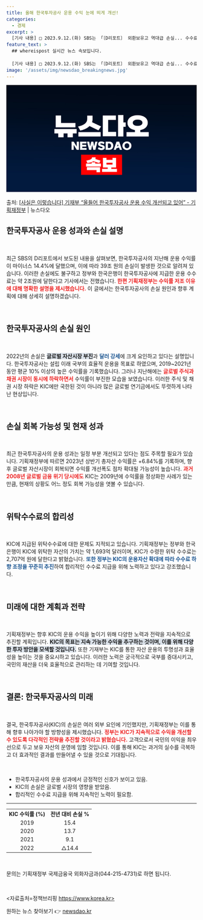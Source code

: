 ```yaml
---
title: 올해 한국투자공사 운용 수익 눈에 띄게 개선!
categories:
  - 경제
excerpt: >
  [기사 내용] □ 2023.9.12.(화) SBS는 「〔D리포트〕 외환보유고 역대급 손실... 수수료로 2조…
feature_text: >
  ## whereispost 실시간 뉴스 속보입니다.

  [기사 내용] □ 2023.9.12.(화) SBS는 「〔D리포트〕 외환보유고 역대급 손실... 수수료로 2조…
image: '/assets/img/newsdao_breakingnews.jpg'
---
```


![뉴스다오 속보](/assets/img/newsdao_breakingnews.jpg)

<p>출처: <a href="https://newsdao.kr/1922" rel="dofollow">[사실은 이렇습니다] 기재부 “올들어 한국투자공사 운용 수익 개선되고 있어” - 기획재정부</a> | 뉴스다오</p>

<h2 data-ke-size="size26">한국투자공사 운용 성과와 손실 설명</h2>

<p data-ke-size="size16">&nbsp;</p> 

최근 SBS의 D리포트에서 보도된 내용을 살펴보면, 한국투자공사의 지난해 운용 수익률이 마이너스 14.4%에 달했으며, 이에 따라 39조 원의 손실이 발생한 것으로 알려져 있습니다. 이러한 손실에도 불구하고 정부와 한국은행이 한국투자공사에 지급한 운용 수수료는 약 2조원에 달한다고 기사에서는 전했습니다. <b><span style="color: #ee2323;">한편 기획재정부는 수익률 저조 이유에 대해 명확한 설명을 제시했습니다.</span></b> 이 글에서는 한국투자공사의 손실 원인과 향후 계획에 대해 상세히 설명하겠습니다.

<p data-ke-size="size16">&nbsp;</p> 

<h2 data-ke-size="size26">한국투자공사의 손실 원인</h2>

<p data-ke-size="size16">&nbsp;</p> 

2022년의 손실은 <b><span style="background-color: #21538527;">글로벌 자산시장 부진</span></b>과 <b><span style="color: #1a5490;">달러 강세</span></b>에 크게 요인하고 있다는 설명입니다. 한국투자공사는 설립 이래 국부의 효율적 운용을 목표로 하였으며, 2019~2021년 동안 평균 10% 이상의 높은 수익률을 기록했습니다. 그러나 지난해에는 <b><span style="color: #ee2323;">글로벌 주식과 채권 시장이 동시에 하락하면서</span></b> 수익률이 부진한 모습을 보였습니다. 이러한 주식 및 채권 시장 하락은 KIC에만 국한된 것이 아니라 많은 글로벌 연기금에서도 뚜렷하게 나타난 현상입니다. 

<p data-ke-size="size16">&nbsp;</p> 

<h2 data-ke-size="size26">손실 회복 가능성 및 현재 성과</h2>

<p data-ke-size="size16">&nbsp;</p> 

최근 한국투자공사의 운용 성과는 일정 부분 개선되고 있다는 점도 주목할 필요가 있습니다. 기획재정부에 따르면 2023년 상반기 총자산 수익률은 +6.84%를 기록하며, 향후 글로벌 자산시장이 회복되면 수익률 개선폭도 점차 확대될 가능성이 높습니다. <b><span style="color: #ee2323;">과거 2008년 글로벌 금융 위기 당시에도</span></b> KIC는 2009년에 수익률을 정상화한 사례가 있는 만큼, 현재의 상황도 어느 정도 회복 가능성을 엿볼 수 있습니다.

<p data-ke-size="size16">&nbsp;</p> 

<h2 data-ke-size="size26">위탁수수료의 합리성</h2>

<p data-ke-size="size16">&nbsp;</p> 

KIC에 지급된 위탁수수료에 대한 문제도 지적되고 있습니다. 기획재정부는 정부와 한국은행이 KIC에 위탁한 자산의 가치는 약 1,693억 달러이며, KIC가 수령한 위탁 수수료는 2,707억 원에 달한다고 밝혔습니다. <b><span style="color: #1a5490;">또한 정부는 KIC의 운용자산 확대에 따라 수수료 하향 조정을 꾸준히 추진</span></b>하여 합리적인 수수료 지급을 위해 노력하고 있다고 강조했습니다. 

<p data-ke-size="size16">&nbsp;</p> 

<h2 data-ke-size="size26">미래에 대한 계획과 전략</h2>

<p data-ke-size="size16">&nbsp;</p> 

기획재정부는 향후 KIC의 운용 수익을 높이기 위해 다양한 노력과 전략을 지속적으로 추진할 계획입니다. <b><span style="background-color: #21538527;">KIC의 목표는 지속 가능한 수익을 추구하는 것이며, 이를 위해 다양한 투자 방안을 모색할 것입니다.</span></b> 또한 기재부는 KIC를 통한 자산 운용의 투명성과 효율성을 높이는 것을 중요시하고 있습니다. 이러한 노력은 궁극적으로 국부를 증대시키고, 국민의 재산을 더욱 효율적으로 관리하는 데 기여할 것입니다. 

<p data-ke-size="size16">&nbsp;</p> 

<h2 data-ke-size="size26">결론: 한국투자공사의 미래</h2>

<p data-ke-size="size16">&nbsp;</p> 

결국, 한국투자공사(KIC)의 손실은 여러 외부 요인에 기인했지만, 기획재정부는 이를 통해 향후 나아가야 할 방향성을 제시했습니다. <b><span style="color: #ee2323;">정부는 KIC가 지속적으로 수익을 개선할 수 있도록 다각적인 전략을 추진할 것이라고 밝혔습니다.</span></b> 고객으로서 국민의 이익을 최우선으로 두고 보유 자산의 운영에 임할 것입니다. 이를 통해 KIC는 과거의 실수를 극복하고 더 효과적인 결과를 만들어낼 수 있을 것으로 기대됩니다.

<p data-ke-size="size16">&nbsp;</p> 

<ul>
<li>한국투자공사의 운용 성과에서 긍정적인 신호가 보이고 있음.</li>
<li>KIC의 손실은 글로벌 시장의 영향을 받았음.</li>
<li>합리적인 수수료 지급을 위해 지속적인 노력이 필요함.</li>
</ul>

<hr>

<table style="border-collapse: collapse; width: 100%;">
<tr>
<td style="text-align: center; height: 17px;"><b>KIC 수익률 (%)</b></td>
<td style="text-align: center; height: 17px;"><b>전년 대비 손실 %</b></td>
</tr>
<tr>
<td style="text-align: center; height: 17px;">2019</td>
<td style="text-align: center; height: 17px;">15.4</td>
</tr>
<tr>
<td style="text-align: center; height: 17px;">2020</td>
<td style="text-align: center; height: 17px;">13.7</td>
</tr>
<tr>
<td style="text-align: center; height: 17px;">2021</td>
<td style="text-align: center; height: 17px;">9.1</td>
</tr>
<tr>
<td style="text-align: center; height: 17px;">2022</td>
<td style="text-align: center; height: 17px;">△14.4</td>
</tr>
</table>

<p data-ke-size="size16">&nbsp;</p> 

문의는 기획재정부 국제금융국 외화자금과(044-215-4731)로 하면 됩니다.<p data-ke-size="size16">&nbsp;</p> 
<자료출처=정책브리핑 https://www.korea.kr> 

원하는 뉴스 찾아보기 👉 <a href="https://newsdao.kr" rel="dofollow">newsdao.kr</a>


